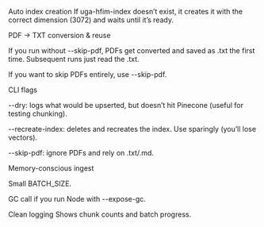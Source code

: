 Auto index creation
If uga-hfim-index doesn’t exist, it creates it with the correct dimension (3072) and waits until it’s ready.

PDF → TXT conversion & reuse

If you run without --skip-pdf, PDFs get converted and saved as .txt the first time. Subsequent runs just read the .txt.

If you want to skip PDFs entirely, use --skip-pdf.

CLI flags

--dry: logs what would be upserted, but doesn’t hit Pinecone (useful for testing chunking).

--recreate-index: deletes and recreates the index. Use sparingly (you’ll lose vectors).

--skip-pdf: ignore PDFs and rely on .txt/.md.

Memory-conscious ingest

Small BATCH_SIZE.

GC call if you run Node with --expose-gc.

Clean logging
Shows chunk counts and batch progress.
